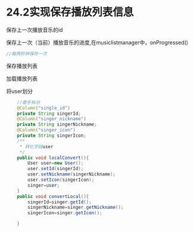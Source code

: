 # 24.2实现保存播放列表信息

保存上一次播放音乐的id

保存上一次（当前）播放音乐的进度,在musiclistmanager中，onProgressed()

```java
//每两秒钟保存一次

```





保存播放列表

加载播放列表

将user划分

```java
    //歌手拆分
    @Column("single_id")
    private String singerId;
    @Column("singer_nickname")
    private String singerNickname;
    @Column("singer_icon")
    private String singerIcon;
    /**
     * 转化字段user
     */
    public void localConvert(){
        User user=new User();
        user.setId(singerId);
        user.setNickname(singerNickname);
        user.setIcon(singerIcon);
        singer=user;
    }
    public void convertLocal(){
        singerId=singer.getId();
        singerNickname=singer.getNickname();
        singerIcon=singer.getIcon();

    }
```

